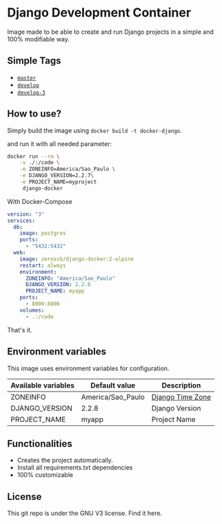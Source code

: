 # Django Development Container

Image made to be able to create and run Django projects in a simple and 100% modifiable way.

## Simple Tags

- [`master`](https://github.com/zerossB/django-docker/blob/master/2/alpine/Dockerfile)
- [`develop`](https://github.com/zerossB/django-docker/blob/develop/2/alpine/Dockerfile)
- [`develop-3`](https://github.com/zerossB/django-docker/blob/develop/3/alpine/Dockerfile)


## How to use?

Simply build the image using `docker build -t docker-django`.

and run it with all needed parameter:

```bash
docker run --rm \
    -v ./:/code \
    -e ZONEINFO=America/Sao_Paulo \
    -e DJANGO_VERSION=2.2.7\
    -e PROJECT_NAME=myproject
     django-docker
```

With Docker-Compose

```yaml
version: "3"
services:
  db:
    image: postgres
    ports:
      - "5432:5432"
  web:
    image: zerossb/django-docker:2-alpine
    restart: always
    environment:
      ZONEINFO: "America/Sao_Paulo"
      DJANGO_VERSION: 2.2.8
      PROJECT_NAME: myapp
    ports:
      - 8000:8000
    volumes:
      - .:/code
```

That's it.

## Environment variables

This image uses environment variables for configuration.


Available variables | Default value| Description
--- | --- | ---
ZONEINFO | America/Sao_Paulo | [Django Time Zone](https://docs.djangoproject.com/en/2.2/topics/i18n/timezones/)
DJANGO_VERSION | 2.2.8 | Django Version
PROJECT_NAME | myapp | Project Name

## Functionalities

- Creates the project automatically.
- Install all requirements.txt dependencies
- 100% customizable

## License
This git repo is under the GNU V3 license. Find it here.